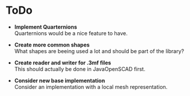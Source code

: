 # ToDo

- **Implement Quarternions**  
  Quarternions would be a nice feature to have.


- **Create more common shapes**  
  What shapes are beeing used a lot and should be part of the library?


- **Create reader and writer for .3mf files**  
  This should actually be done in JavaOpenSCAD first.

- **Consider new base implementation**  
  Consider an implementation with a local mesh representation.
